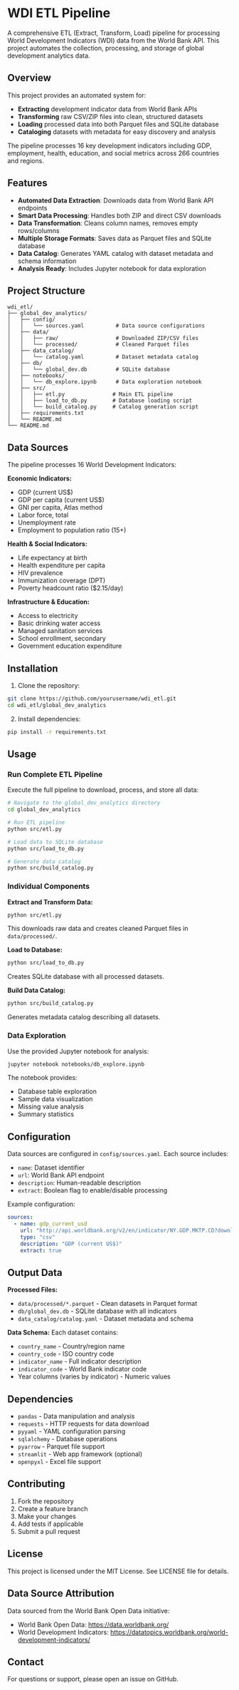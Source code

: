 # WDI ETL Pipeline

A comprehensive ETL (Extract, Transform, Load) pipeline for processing World Development Indicators (WDI) data from the World Bank API. This project automates the collection, processing, and storage of global development analytics data.

## Overview

This project provides an automated system for:
- **Extracting** development indicator data from World Bank APIs
- **Transforming** raw CSV/ZIP files into clean, structured datasets
- **Loading** processed data into both Parquet files and SQLite database
- **Cataloging** datasets with metadata for easy discovery and analysis

The pipeline processes 16 key development indicators including GDP, employment, health, education, and social metrics across 266 countries and regions.

## Features

- **Automated Data Extraction**: Downloads data from World Bank API endpoints
- **Smart Data Processing**: Handles both ZIP and direct CSV downloads
- **Data Transformation**: Cleans column names, removes empty rows/columns
- **Multiple Storage Formats**: Saves data as Parquet files and SQLite database
- **Data Catalog**: Generates YAML catalog with dataset metadata and schema information
- **Analysis Ready**: Includes Jupyter notebook for data exploration

## Project Structure

```
wdi_etl/
├── global_dev_analytics/
│   ├── config/
│   │   └── sources.yaml          # Data source configurations
│   ├── data/
│   │   ├── raw/                  # Downloaded ZIP/CSV files
│   │   └── processed/            # Cleaned Parquet files
│   ├── data_catalog/
│   │   └── catalog.yaml          # Dataset metadata catalog
│   ├── db/
│   │   └── global_dev.db         # SQLite database
│   ├── notebooks/
│   │   └── db_explore.ipynb      # Data exploration notebook
│   ├── src/
│   │   ├── etl.py               # Main ETL pipeline
│   │   ├── load_to_db.py        # Database loading script
│   │   └── build_catalog.py     # Catalog generation script
│   ├── requirements.txt
│   └── README.md
└── README.md
```

## Data Sources

The pipeline processes 16 World Development Indicators:

**Economic Indicators:**
- GDP (current US$)
- GDP per capita (current US$)
- GNI per capita, Atlas method
- Labor force, total
- Unemployment rate
- Employment to population ratio (15+)

**Health & Social Indicators:**
- Life expectancy at birth
- Health expenditure per capita
- HIV prevalence
- Immunization coverage (DPT)
- Poverty headcount ratio ($2.15/day)

**Infrastructure & Education:**
- Access to electricity
- Basic drinking water access
- Managed sanitation services
- School enrollment, secondary
- Government education expenditure

## Installation

1. Clone the repository:
```bash
git clone https://github.com/yourusername/wdi_etl.git
cd wdi_etl/global_dev_analytics
```

2. Install dependencies:
```bash
pip install -r requirements.txt
```

## Usage

### Run Complete ETL Pipeline

Execute the full pipeline to download, process, and store all data:

```bash
# Navigate to the global_dev_analytics directory
cd global_dev_analytics

# Run ETL pipeline
python src/etl.py

# Load data to SQLite database
python src/load_to_db.py

# Generate data catalog
python src/build_catalog.py
```

### Individual Components

**Extract and Transform Data:**
```bash
python src/etl.py
```
This downloads raw data and creates cleaned Parquet files in `data/processed/`.

**Load to Database:**
```bash
python src/load_to_db.py
```
Creates SQLite database with all processed datasets.

**Build Data Catalog:**
```bash
python src/build_catalog.py
```
Generates metadata catalog describing all datasets.

### Data Exploration

Use the provided Jupyter notebook for analysis:
```bash
jupyter notebook notebooks/db_explore.ipynb
```

The notebook provides:
- Database table exploration
- Sample data visualization
- Missing value analysis
- Summary statistics

## Configuration

Data sources are configured in `config/sources.yaml`. Each source includes:
- `name`: Dataset identifier
- `url`: World Bank API endpoint
- `description`: Human-readable description
- `extract`: Boolean flag to enable/disable processing

Example configuration:
```yaml
sources:
  - name: gdp_current_usd
    url: "http://api.worldbank.org/v2/en/indicator/NY.GDP.MKTP.CD?downloadformat=csv"
    type: "csv"
    description: "GDP (current US$)"
    extract: true
```

## Output Data

**Processed Files:**
- `data/processed/*.parquet` - Clean datasets in Parquet format
- `db/global_dev.db` - SQLite database with all indicators
- `data_catalog/catalog.yaml` - Dataset metadata and schema

**Data Schema:**
Each dataset contains:
- `country_name` - Country/region name
- `country_code` - ISO country code
- `indicator_name` - Full indicator description
- `indicator_code` - World Bank indicator code
- Year columns (varies by indicator) - Numeric values

## Dependencies

- `pandas` - Data manipulation and analysis
- `requests` - HTTP requests for data download
- `pyyaml` - YAML configuration parsing
- `sqlalchemy` - Database operations
- `pyarrow` - Parquet file support
- `streamlit` - Web app framework (optional)
- `openpyxl` - Excel file support

## Contributing

1. Fork the repository
2. Create a feature branch
3. Make your changes
4. Add tests if applicable
5. Submit a pull request

## License

This project is licensed under the MIT License. See LICENSE file for details.

## Data Source Attribution

Data sourced from the World Bank Open Data initiative:
- World Bank Open Data: https://data.worldbank.org/
- World Development Indicators: https://datatopics.worldbank.org/world-development-indicators/

## Contact

For questions or support, please open an issue on GitHub.
